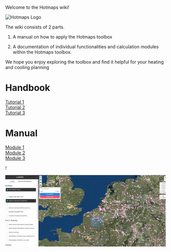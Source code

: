 Welcome to the Hotmaps wiki!

![Hotmaps Logo](https://www.hotmaps-project.eu/wp-content/uploads/2017/02/logo.svg)

The wiki consists of 2 parts.

1) A manual on how to apply the Hotmaps toolbox

2) A documentation of individual functionalities and calculation modules within the Hotmaps toolbox.

We hope you enjoy exploring the toolbox and find it helpful for your heating and cooling planning

# Handbook
[Tutorial 1](tutorial1)  
[Tutorial 2](tutorial2)  
[Tutorial 3](tutorial3)
# Manual
[Module 1](module1)  
[Module 2](module2)  
[Module 3](module3)

!

![](https://github.com/HotMaps/hotmaps_wiki/blob/master/Images/Hotmaps_test.JPG)